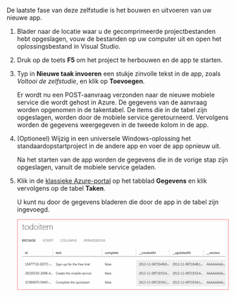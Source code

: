 
De laatste fase van deze zelfstudie is het bouwen en uitvoeren van uw nieuwe app.

1. Blader naar de locatie waar u de gecomprimeerde projectbestanden hebt opgeslagen, vouw de bestanden op uw computer uit en open het oplossingsbestand in Visual Studio.

2. Druk op de toets **F5** om het project te herbouwen en de app te starten.

3. Typ in **Nieuwe taak invoeren** een stukje zinvolle tekst in de app, zoals *Voltooi de zelfstudie*, en klik op **Toevoegen**.

    Er wordt nu een POST-aanvraag verzonden naar de nieuwe mobiele service die wordt gehost in Azure. De gegevens van de aanvraag worden opgenomen in de takentabel. De items die in de tabel zijn opgeslagen, worden door de mobiele service geretourneerd. Vervolgens worden de gegevens weergegeven in de tweede kolom in de app.

4. (Optioneel) Wijzig in een universele Windows-oplossing het standaardopstartproject in de andere app en voer de app opnieuw uit.

    Na het starten van de app worden de gegevens die in de vorige stap zijn opgeslagen, vanuit de mobiele service geladen.
 
4. Klik in de [klassieke Azure-portal](https://manage.windowsazure.com/) op het tabblad **Gegevens** en klik vervolgens op de tabel **Taken**.

    U kunt nu door de gegevens bladeren die door de app in de tabel zijn ingevoegd.

    ![](./media/mobile-services-javascript-backend-run-app/mobile-data-browse.png)


<!--HONumber=Jun16_HO2-->


